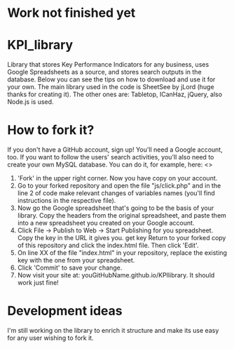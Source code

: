 # Work not finished yet

# KPI_library
Library that stores Key Performance Indicators for any business, uses Google Spreadsheets as a source, and stores search outputs in the database. Below you can see the tips on how to download and use it for your own.
The main library used in the code is SheetSee by jLord (huge thanks for creating it). The other ones are: Tabletop, ICanHaz, jQuery, also Node.js is used.

# How to fork it?

If you don't have a GitHub account, sign up! You'll need a Google account, too. If you want to follow the users' search activities, you'll also need to create your own MySQL database. You can do it, for example, here: <<LINK TO ANY POPULAR SITE>>

1. 'Fork' in the upper right corner. Now you have copy on your account.
2. Go to your forked repository and open the file "js/click.php"  and in the line 2 of code make relevant changes of variables names (you'll find instructions in the respective file).
3. Now go the Google spreadsheet that's going to be the basis of your library. Copy the headers from the original spreadsheet, and paste them into a new spreadsheet you created on your Google account.
3. Click File -> Publish to Web -> Start Publishing for you spreadsheet. Copy the key in the URL it gives you. get key
Return to your forked copy of this repository and click the index.html file. Then click 'Edit'.
4. On line XX of the file "index.html" in your repository, replace the existing key with the one from your spreadsheet.
5. Click 'Commit' to save your change.
6. Now visit your site at: youGitHubName.github.io/KPIlibrary. It should work just fine!

# Development ideas
I'm still working on the library to enrich it structure and make its use easy for any user wishing to fork it.
